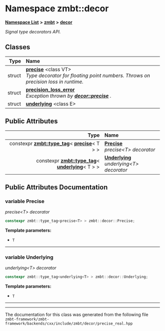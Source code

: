

# Namespace zmbt::decor



[**Namespace List**](namespaces.md) **>** [**zmbt**](namespacezmbt.md) **>** [**decor**](namespacezmbt_1_1decor.md)



_Signal type decorators API._ 
















## Classes

| Type | Name |
| ---: | :--- |
| struct | [**precise**](structzmbt_1_1decor_1_1precise.md) &lt;class VT&gt;<br>_Type decorator for floating point numbers. Throws on precision loss in runtime._  |
| struct | [**precision\_loss\_error**](structzmbt_1_1decor_1_1precision__loss__error.md) <br>_Exception thrown by_ [_**decor::precise**_](structzmbt_1_1decor_1_1precise.md) _._ |
| struct | [**underlying**](structzmbt_1_1decor_1_1underlying.md) &lt;class E&gt;<br> |






## Public Attributes

| Type | Name |
| ---: | :--- |
|  constexpr [**zmbt::type\_tag**](structzmbt_1_1type__tag.md)&lt; [**precise**](structzmbt_1_1decor_1_1precise.md)&lt; T &gt; &gt; | [**Precise**](#variable-precise)  <br>_precise&lt;T&gt; decorator_  |
|  constexpr [**zmbt::type\_tag**](structzmbt_1_1type__tag.md)&lt; [**underlying**](structzmbt_1_1decor_1_1underlying.md)&lt; T &gt; &gt; | [**Underlying**](#variable-underlying)  <br>_underlying&lt;T&gt; decorator_  |












































## Public Attributes Documentation




### variable Precise 

_precise&lt;T&gt; decorator_ 
```C++
constexpr zmbt::type_tag<precise<T> > zmbt::decor::Precise;
```





**Template parameters:**


* `T` 




        

<hr>



### variable Underlying 

_underlying&lt;T&gt; decorator_ 
```C++
constexpr zmbt::type_tag<underlying<T> > zmbt::decor::Underlying;
```





**Template parameters:**


* `T` 




        

<hr>

------------------------------
The documentation for this class was generated from the following file `zmbt-framework/zmbt-framework/backends/cxx/include/zmbt/decor/precise_real.hpp`

